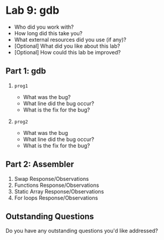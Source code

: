 # Lab 9: gdb

* Who did you work with?
* How long did this take you?
* What external resources did you use (if any)?
* [Optional] What did you like about this lab?
* [Optional] How could this lab be improved?

## Part 1: gdb

1. ```prog1```
   * What was the bug?
   * What line did the bug occur?
   * What is the fix for the bug?

2. ```prog2```
   * What was the bug
   * What line did the bug occur?
   * What is the fix for the bug?


## Part 2: Assembler

1. Swap Response/Observations
1. Functions Response/Observations
1. Static Array Response/Observations
1. For loops Response/Observations



## Outstanding Questions

Do you have any outstanding questions you'd like addressed?


